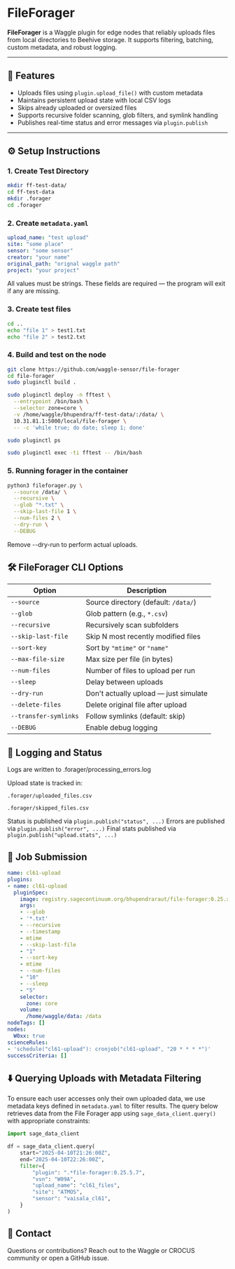 # FileForager

**FileForager** is a Waggle plugin for edge nodes that reliably uploads files from local directories to Beehive storage. It supports filtering, batching, custom metadata, and robust logging.

---

## 🚀 Features

- Uploads files using `plugin.upload_file()` with custom metadata
- Maintains persistent upload state with local CSV logs
- Skips already uploaded or oversized files
- Supports recursive folder scanning, glob filters, and symlink handling
- Publishes real-time status and error messages via `plugin.publish`

---

## ⚙️ Setup Instructions

### 1. Create Test Directory

```bash
mkdir ff-test-data/
cd ff-test-data
mkdir .forager
cd .forager
```

### 2. Create `metadata.yaml`
```yaml
upload_name: "test upload"
site: "some place"
sensor: "some sensor"
creator: "your name"
original_path: "orignal waggle path"
project: "your project"
```
All values must be strings. These fields are required — the program will exit if any are missing.

### 3. Create test files
```bash
cd ..
echo "file 1" > test1.txt
echo "file 2" > test2.txt
```

### 4. Build and test on the node 
```bash
git clone https://github.com/waggle-sensor/file-forager
cd file-forager
sudo pluginctl build .
```
```bash
sudo pluginctl deploy -n fftest \
  --entrypoint /bin/bash \
  --selector zone=core \
  -v /home/waggle/bhupendra/ff-test-data/:/data/ \
  10.31.81.1:5000/local/file-forager \
  -- -c 'while true; do date; sleep 1; done'

sudo pluginctl ps
```

```bash
sudo pluginctl exec -ti fftest -- /bin/bash

```

### 5. Running forager in the container
```bash
python3 fileforager.py \
  --source /data/ \
  --recursive \
  --glob "*.txt" \
  --skip-last-file 1 \
  --num-files 2 \
  --dry-run \
  --DEBUG
```
Remove --dry-run to perform actual uploads.

## 🛠️ FileForager CLI Options

| Option                | Description                           |
| --------------------- | ------------------------------------- |
| `--source`            | Source directory (default: `/data/`)  |
| `--glob`              | Glob pattern (e.g., `*.csv`)          |
| `--recursive`         | Recursively scan subfolders           |
| `--skip-last-file`    | Skip N most recently modified files   |
| `--sort-key`          | Sort by `"mtime"` or `"name"`         |
| `--max-file-size`     | Max size per file (in bytes)          |
| `--num-files`         | Number of files to upload per run     |
| `--sleep`             | Delay between uploads                 |
| `--dry-run`           | Don't actually upload — just simulate |
| `--delete-files`      | Delete original file after upload     |
| `--transfer-symlinks` | Follow symlinks (default: skip)       |
| `--DEBUG`             | Enable debug logging                  |

## 📝 Logging and Status

Logs are written to .forager/processing_errors.log

Upload state is tracked in:

    .forager/uploaded_files.csv

    .forager/skipped_files.csv

Status is published via `plugin.publish("status", ...)`
Errors are published via `plugin.publish("error", ...)`
Final stats published via `plugin.publish("upload.stats", ...)`


## 🔁 Job Submission

```yaml
name: cl61-upload
plugins:
- name: cl61-upload
  pluginSpec:
    image: registry.sagecontinuum.org/bhupendraraut/file-forager:0.25.x.x
    args:
    - --glob
    - '*.txt'
    - --recursive
    - --timestamp
    - mtime
    - --skip-last-file
    - "1"
    - --sort-key
    - mtime
    - --num-files
    - "10"
    - --sleep
    - "5"
    selector:
      zone: core
    volume:
      /home/waggle/data: /data
nodeTags: []
nodes:
  W0xx: true
scienceRules:
- 'schedule("cl61-upload"): cronjob("cl61-upload", "20 * * * *")'
successCriteria: []
```

## ⬇️ Querying Uploads with Metadata Filtering

To ensure each user accesses only their own uploaded data, we use metadata keys defined in `metadata.yaml` to filter results. The query below retrieves data from the File Forager app using `sage_data_client.query()` with appropriate constraints:

```python
import sage_data_client

df = sage_data_client.query(
    start="2025-04-10T21:26:00Z",
    end="2025-04-10T22:26:00Z",
    filter={
        "plugin": ".*file-forager:0.25.5.7",
        "vsn": "W09A",
        "upload_name": "cl61_files",
        "site": "ATMOS",
        "sensor": "vaisala_cl61",
    }
)
```

## 📢 Contact

Questions or contributions? Reach out to the Waggle or CROCUS community or open a GitHub issue.